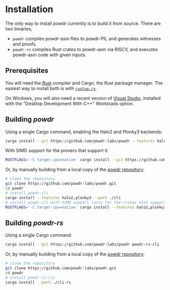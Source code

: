 # Installation

The only way to install powdr currently is to build it from source.
There are two binaries, 

- `powdr` compiles powdr-asm files to powdr-PIL and generates
witnesses and proofs.
- `powdr-rs` compiles Rust crates to powdr-asm via RISCV, and executes
powdr-asm code with given inputs.

## Prerequisites

You will need the [Rust](https://rust-lang.org) compiler and Cargo, the Rust package manager.
The easiest way to install both is with [`rustup.rs`](https://rustup.rs/).

On Windows, you will also need a recent version of [Visual Studio](https://visualstudio.microsoft.com/downloads/),
installed with the "Desktop Development With C++" Workloads option.

## Building *powdr*

Using a single Cargo command, enabling the Halo2 and Plonky3 backends:

```sh
cargo install --git https://github.com/powdr-labs/powdr --features halo2,plonky3 powdr-cli
```

With SIMD support for the provers that support it:

```sh
RUSTFLAGS='-C target-cpu=native' cargo install --git https://github.com/powdr-labs/powdr --features halo2,plonky3,plonky3-simd powdr-cli
```

Or, by manually building from a local copy of the [powdr repository](https://github.com/powdr-labs/powdr):

```sh
# clone the repository
git clone https://github.com/powdr-labs/powdr.git
cd powdr
# install powdr-cli
cargo install --features halo2,plonky3 --path ./cli
# install powdr-cli with SIMD support (only for the crates that support it)
RUSTFLAGS='-C target-cpu=native' cargo install --features halo2,plonky3,plonky3-simd --path ./cli
```

## Building *powdr-rs*

Using a single Cargo command:

```sh
cargo install --git https://github.com/powdr-labs/powdr powdr-rs-cli
```

Or, by manually building from a local copy of the [powdr repository](https://github.com/powdr-labs/powdr):

```sh
# clone the repository
git clone https://github.com/powdr-labs/powdr.git
cd powdr
# install powdr-rs-cli
cargo install --path ./cli-rs
```
